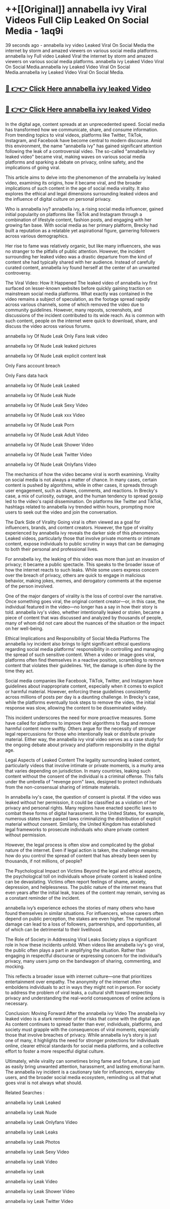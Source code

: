 # ++[[Original]] annabella ivy Viral Videos Full Clip Leaked On Social Media - 1aq9i<br>

39 seconds ago - annabella ivy video Leaked Viral On Social Media the internet by storm and amazed viewers on various social media platforms.
annabella ivy Full video Leaked Viral the internet by storm and amazed viewers on various social media platforms. annabella ivy Leaked Video Viral On Social Media.annabella ivy Leaked Video Viral On Social Media.annabella ivy Leaked Video Viral On Social Media.<br>


## [🔴 👉👉 Click Here annabella ivy leaked Video ](https://onlyclips.site?title=annabella_ivy&ref=git)

## [🔴 👉👉 Click Here annabella ivy leaked Video ](https://onlyclips.site?title=annabella_ivy&ref=git)

In the digital age, content spreads at an unprecedented speed. Social media has transformed how we communicate, share, and consume information. From trending topics to viral videos, platforms like Twitter, TikTok, Instagram, and Facebook have become central to modern discourse. Amid this environment, the name "annabella ivy" has gained significant attention following the leak of a controversial video. The so-called "annabella ivy leaked video" became viral, making waves on various social media platforms and sparking a debate on privacy, online safety, and the implications of going viral.

This article aims to delve into the phenomenon of the annabella ivy leaked video, examining its origins, how it became viral, and the broader implications of such content in the age of social media virality. It also explores the ethical and legal dimensions surrounding leaked videos and the influence of digital culture on personal privacy.

Who is annabella ivy?
annabella ivy, a rising social media influencer, gained initial popularity on platforms like TikTok and Instagram through a combination of lifestyle content, fashion posts, and engaging with her growing fan base. With social media as her primary platform, Brecky had built a reputation as a relatable yet aspirational figure, garnering followers across various demographics.

Her rise to fame was relatively organic, but like many influencers, she was no stranger to the pitfalls of public attention. However, the incident surrounding her leaked video was a drastic departure from the kind of content she had typically shared with her audience. Instead of carefully curated content, annabella ivy found herself at the center of an unwanted controversy.

The Viral Video: How It Happened
The leaked video of annabella ivy first surfaced on lesser-known websites before quickly gaining traction on mainstream social media platforms. What exactly was contained in the video remains a subject of speculation, as the footage spread rapidly across various channels, some of which removed the video due to community guidelines. However, many reposts, screenshots, and discussions of the incident contributed to its wide reach. As is common with such content, people on the internet were quick to download, share, and discuss the video across various forums.

annabella ivy Of Nude Leak Only Fans leak video

annabella ivy Of Nude Leak leaked pictures

annabella ivy Of Nude Leak explicit content leak

Only Fans account breach

Only Fans data hack

annabella ivy Of Nude Leak Leaked

annabella ivy Of Nude Leak Nude

annabella ivy Of Nude Leak Sexy Video

annabella ivy Of Nude Leak xxx Video

annabella ivy Of Nude Leak Porn

annabella ivy Of Nude Leak Adult Video

annabella ivy Of Nude Leak Shower Video

annabella ivy Of Nude Leak Twitter Video

annabella ivy Of Nude Leak Onlyfans Video

The mechanics of how the video became viral is worth examining. Virality on social media is not always a matter of chance. In many cases, certain content is pushed by algorithms, while in other cases, it spreads through user engagement, such as shares, comments, and reactions. In Brecky's case, a mix of curiosity, outrage, and the human tendency to spread gossip led to the video's rapid dissemination. On platforms like Twitter and TikTok, hashtags related to annabella ivy trended within hours, prompting more users to seek out the video and join the conversation.

The Dark Side of Virality
Going viral is often viewed as a goal for influencers, brands, and content creators. However, the type of virality experienced by annabella ivy reveals the darker side of this phenomenon. Leaked videos, particularly those that involve private moments or intimate content, expose individuals to public scrutiny in ways that can be damaging to both their personal and professional lives.

For annabella ivy, the leaking of this video was more than just an invasion of privacy; it became a public spectacle. This speaks to the broader issue of how the internet reacts to such leaks. While some users express concern over the breach of privacy, others are quick to engage in malicious behavior, making jokes, memes, and derogatory comments at the expense of the person involved.

One of the major dangers of virality is the loss of control over the narrative. Once something goes viral, the original content creator—or, in this case, the individual featured in the video—no longer has a say in how their story is told. annabella ivy's video, whether intentionally leaked or stolen, became a piece of content that was discussed and analyzed by thousands of people, many of whom did not care about the nuances of the situation or the impact on her well-being.

Ethical Implications and Responsibility of Social Media Platforms
The annabella ivy incident also brings to light significant ethical questions regarding social media platforms' responsibility in controlling and managing the spread of such sensitive content. When a video or image goes viral, platforms often find themselves in a reactive position, scrambling to remove content that violates their guidelines. Yet, the damage is often done by the time they act.

Social media companies like Facebook, TikTok, Twitter, and Instagram have guidelines about inappropriate content, especially when it comes to explicit or harmful material. However, enforcing these guidelines consistently across millions of posts per day is a daunting challenge. In Brecky's case, while the platforms eventually took steps to remove the video, the initial response was slow, allowing the content to be disseminated widely.

This incident underscores the need for more proactive measures. Some have called for platforms to improve their algorithms to flag and remove harmful content more swiftly. Others argue for the necessity of stronger legal repercussions for those who intentionally leak or distribute private material. Either way, the annabella ivy viral video serves as a case study for the ongoing debate about privacy and platform responsibility in the digital age.

Legal Aspects of Leaked Content
The legality surrounding leaked content, particularly videos that involve intimate or private moments, is a murky area that varies depending on jurisdiction. In many countries, leaking such content without the consent of the individual is a criminal offense. This falls under the umbrella of "revenge porn" laws, designed to protect individuals from the non-consensual sharing of intimate materials.

In annabella ivy's case, the question of consent is pivotal. If the video was leaked without her permission, it could be classified as a violation of her privacy and personal rights. Many regions have enacted specific laws to combat these forms of digital harassment. In the United States, for example, numerous states have passed laws criminalizing the distribution of explicit material without consent. Similarly, the United Kingdom has established legal frameworks to prosecute individuals who share private content without permission.

However, the legal process is often slow and complicated by the global nature of the internet. Even if legal action is taken, the challenge remains: how do you control the spread of content that has already been seen by thousands, if not millions, of people?

The Psychological Impact on Victims
Beyond the legal and ethical aspects, the psychological toll on individuals whose private content is leaked online can be devastating. Victims often report feelings of shame, anxiety, depression, and helplessness. The public nature of the internet means that even years after the initial leak, traces of the content may remain, serving as a constant reminder of the incident.

annabella ivy’s experience echoes the stories of many others who have found themselves in similar situations. For influencers, whose careers often depend on public perception, the stakes are even higher. The reputational damage can lead to a loss of followers, partnerships, and opportunities, all of which can be detrimental to their livelihood.

The Role of Society in Addressing Viral Leaks
Society plays a significant role in how these incidents unfold. When videos like annabella ivy's go viral, the public often plays a part in amplifying the situation. Rather than engaging in respectful discourse or expressing concern for the individual’s privacy, many users jump on the bandwagon of sharing, commenting, and mocking.

This reflects a broader issue with internet culture—one that prioritizes entertainment over empathy. The anonymity of the internet often emboldens individuals to act in ways they might not in person. For society to address the problem of viral leaks, a cultural shift toward respecting privacy and understanding the real-world consequences of online actions is necessary.

Conclusion: Moving Forward After the annabella ivy Video
The annabella ivy leaked video is a stark reminder of the risks that come with the digital age. As content continues to spread faster than ever, individuals, platforms, and society must grapple with the consequences of viral moments, especially those that involve breaches of privacy. While annabella ivy’s story is just one of many, it highlights the need for stronger protections for individuals online, clearer ethical standards for social media platforms, and a collective effort to foster a more respectful digital culture.

Ultimately, while virality can sometimes bring fame and fortune, it can just as easily bring unwanted attention, harassment, and lasting emotional harm. The annabella ivy incident is a cautionary tale for influencers, everyday users, and the broader social media ecosystem, reminding us all that what goes viral is not always what should.

Related Searches :

annabella ivy Leak Leaked

annabella ivy Leak Nude

annabella ivy Leak Onlyfans Video

annabella ivy Leak Leaks

annabella ivy Leak Photos

annabella ivy Leak Sexy Video

annabella ivy Leak Video

annabella ivy Leak

annabella ivy Leak Video

annabella ivy Leak Shower Video

annabella ivy Leak Twitter Video

